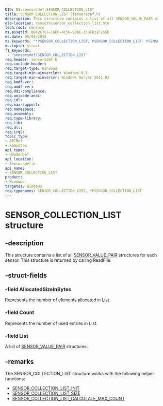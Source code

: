 ```yaml
---
UID: NS:sensorsdef.SENSOR_COLLECTION_LIST
title: SENSOR_COLLECTION_LIST (sensorsdef.h)
description: This structure contains a list of all SENSOR_VALUE_PAIR structures for each sensor. This structure is returned by calling ReadFile.
old-location: sensors\sensor_collection_list.htm
tech.root: sensors
ms.assetid: B842C707-C6E0-4C56-986E-35BFD32F265D
ms.date: 05/03/2018
ms.keywords: "*PSENSOR_COLLECTION_LIST, PSENSOR_COLLECTION_LIST, PSENSOR_COLLECTION_LIST structure pointer [Sensor Devices], SENSOR_COLLECTION_LIST, SENSOR_COLLECTION_LIST structure [Sensor Devices], sensors.sensor_collection_list, sensorsdef/PSENSOR_COLLECTION_LIST, sensorsdef/SENSOR_COLLECTION_LIST"
ms.topic: struct
f1_keywords:
 - "sensorsdef/SENSOR_COLLECTION_LIST"
req.header: sensorsdef.h
req.include-header: 
req.target-type: Windows
req.target-min-winverclnt: Windows 8.1
req.target-min-winversvr: Windows Server 2012 R2
req.kmdf-ver: 
req.umdf-ver: 
req.ddi-compliance: 
req.unicode-ansi: 
req.idl: 
req.max-support: 
req.namespace: 
req.assembly: 
req.type-library: 
req.lib: 
req.dll: 
req.irql: 
topic_type:
- APIRef
- kbSyntax
api_type:
- HeaderDef
api_location:
- Sensorsdef.h
api_name:
- SENSOR_COLLECTION_LIST
product:
- Windows
targetos: Windows
req.typenames: SENSOR_COLLECTION_LIST, *PSENSOR_COLLECTION_LIST
---
```


# SENSOR_COLLECTION_LIST structure


## -description


This structure contains a list of all <a href="https://docs.microsoft.com/windows-hardware/drivers/ddi/content/sensorsdef/ns-sensorsdef-sensor_value_pair">SENSOR_VALUE_PAIR</a> structures for each sensor. This structure is returned by calling ReadFile.


## -struct-fields




### -field AllocatedSizeInBytes

Represents the number of elements allocated in List.


### -field Count

Represents the number of used entries in List.


### -field List

A list of <a href="https://docs.microsoft.com/windows-hardware/drivers/ddi/content/sensorsdef/ns-sensorsdef-sensor_value_pair">SENSOR_VALUE_PAIR</a> structures.


## -remarks



The SENSOR_COLLECTION_LIST structure works with the following helper functions:

<ul>
<li>
<a href="https://docs.microsoft.com/windows-hardware/drivers/ddi/content/sensorsdef/nf-sensorsdef-sensor_collection_list_init">SENSOR_COLLECTION_LIST_INIT</a>
</li>
<li>
<a href="https://docs.microsoft.com/windows-hardware/drivers/ddi/content/sensorsdef/nf-sensorsdef-sensor_collection_list_size">SENSOR_COLLECTION_LIST_SIZE</a>
</li>
<li>
<a href="https://docs.microsoft.com/windows-hardware/drivers/ddi/content/sensorsdef/nf-sensorsdef-sensor_collection_list_calculate_max_count">SENSOR_COLLECTION_LIST_CALCULATE_MAX_COUNT</a>
</li>
</ul>


